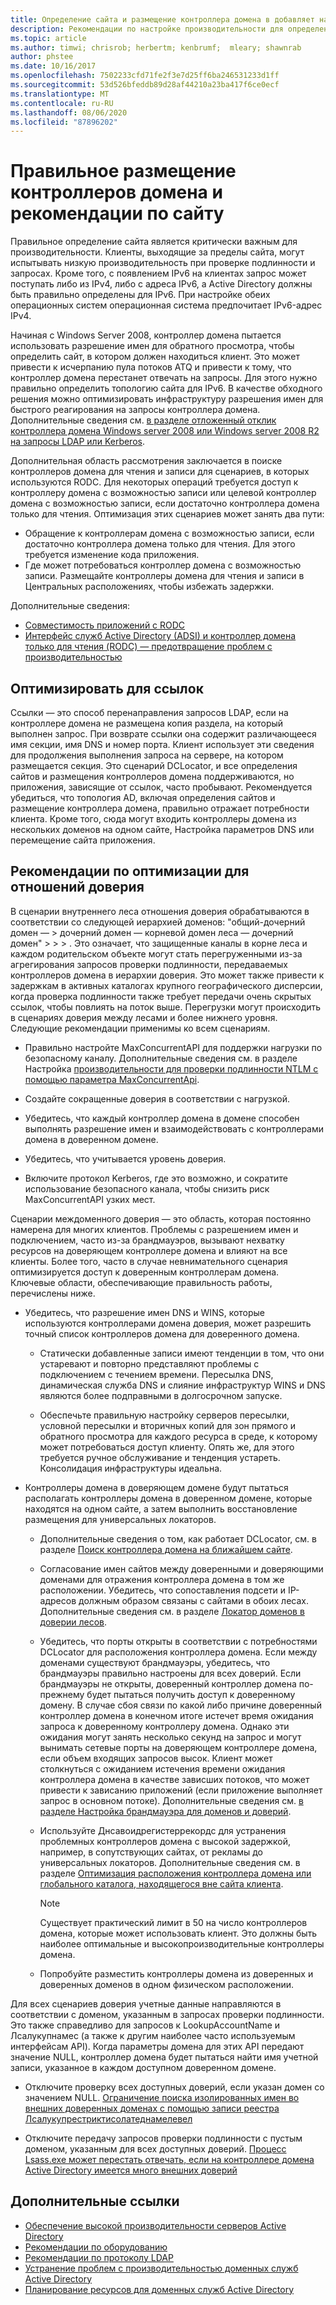 ```yaml
---
title: Определение сайта и размещение контроллера домена в добавляет настройку производительности
description: Рекомендации по настройке производительности для определения сайта и размещения контроллера домена в Active Directory.
ms.topic: article
ms.author: timwi; chrisrob; herbertm; kenbrumf;  mleary; shawnrab
author: phstee
ms.date: 10/16/2017
ms.openlocfilehash: 7502233cfd71fe2f3e7d25ff6ba246531233d1ff
ms.sourcegitcommit: 53d526bfeddb89d28af44210a23ba417f6ce0ecf
ms.translationtype: MT
ms.contentlocale: ru-RU
ms.lasthandoff: 08/06/2020
ms.locfileid: "87896202"
---
```

# <a name="proper-placement-of-domain-controllers-and-site-considerations"></a>Правильное размещение контроллеров домена и рекомендации по сайту

Правильное определение сайта является критически важным для производительности. Клиенты, выходящие за пределы сайта, могут испытывать низкую производительность при проверке подлинности и запросах. Кроме того, с появлением IPv6 на клиентах запрос может поступать либо из IPv4, либо с адреса IPv6, а Active Directory должны быть правильно определены для IPv6. При настройке обеих операционных систем операционная система предпочитает IPv6-адрес IPv4.

Начиная с Windows Server 2008, контроллер домена пытается использовать разрешение имен для обратного просмотра, чтобы определить сайт, в котором должен находиться клиент. Это может привести к исчерпанию пула потоков ATQ и привести к тому, что контроллер домена перестанет отвечать на запросы. Для этого нужно правильно определить топологию сайта для IPv6. В качестве обходного решения можно оптимизировать инфраструктуру разрешения имен для быстрого реагирования на запросы контроллера домена. Дополнительные сведения см. [в разделе отложенный отклик контроллера домена Windows server 2008 или Windows server 2008 R2 на запросы LDAP или Kerberos](https://support.microsoft.com/kb/2668820).

Дополнительная область рассмотрения заключается в поиске контроллеров домена для чтения и записи для сценариев, в которых используются RODC.  Для некоторых операций требуется доступ к контроллеру домена с возможностью записи или целевой контроллер домена с возможностью записи, если достаточно контроллера домена только для чтения.  Оптимизация этих сценариев может занять два пути:
-   Обращение к контроллерам домена с возможностью записи, если достаточно контроллера домена только для чтения.  Для этого требуется изменение кода приложения.
-   Где может потребоваться контроллер домена с возможностью записи.  Размещайте контроллеры домена для чтения и записи в Центральных расположениях, чтобы избежать задержки.

Дополнительные сведения:
-   [Совместимость приложений с RODC](https://technet.microsoft.com/library/cc772597.aspx)
-   [Интерфейс служб Active Directory (ADSI) и контроллер домена только для чтения (RODC) — предотвращение проблем с производительностью](https://blogs.technet.microsoft.com/fieldcoding/2012/06/24/active-directory-service-interface-adsi-and-the-read-only-domain-controller-rodc-avoiding-performance-issues/)

## <a name="optimize-for-referrals"></a>Оптимизировать для ссылок

Ссылки — это способ перенаправления запросов LDAP, если на контроллере домена не размещена копия раздела, на который выполнен запрос. При возврате ссылки она содержит различающееся имя секции, имя DNS и номер порта. Клиент использует эти сведения для продолжения выполнения запроса на сервере, на котором размещается секция. Это сценарий DCLocator, и все определения сайтов и размещения контроллеров домена поддерживаются, но приложения, зависящие от ссылок, часто пробывают. Рекомендуется убедиться, что топология AD, включая определения сайтов и размещение контроллера домена, правильно отражает потребности клиента. Кроме того, сюда могут входить контроллеры домена из нескольких доменов на одном сайте, Настройка параметров DNS или перемещение сайта приложения.

## <a name="optimization-considerations-for-trusts"></a>Рекомендации по оптимизации для отношений доверия

В сценарии внутреннего леса отношения доверия обрабатываются в соответствии со следующей иерархией доменов: "общий-дочерний домен — &gt; дочерний домен — корневой домен леса — дочерний домен" &gt; &gt; &gt; . Это означает, что защищенные каналы в корне леса и каждом родительском объекте могут стать перегруженными из-за агрегирования запросов проверки подлинности, передаваемых контроллеров домена в иерархии доверия. Это может также привести к задержкам в активных каталогах крупного географического дисперсии, когда проверка подлинности также требует передачи очень скрытых ссылок, чтобы повлиять на поток выше. Перегрузки могут происходить в сценариях доверия между лесами и более нижнего уровня. Следующие рекомендации применимы ко всем сценариям.

-   Правильно настройте MaxConcurrentAPI для поддержки нагрузки по безопасному каналу. Дополнительные сведения см. в разделе Настройка [производительности для проверки подлинности NTLM с помощью параметра MaxConcurrentApi](https://support.microsoft.com/kb/2688798/EN-US).

-   Создайте сокращенные доверия в соответствии с нагрузкой.

-   Убедитесь, что каждый контроллер домена в домене способен выполнять разрешение имен и взаимодействовать с контроллерами домена в доверенном домене.

-   Убедитесь, что учитывается уровень доверия.

-   Включите протокол Kerberos, где это возможно, и сократите использование безопасного канала, чтобы снизить риск MaxConcurrentAPI узких мест.

Сценарии междоменного доверия — это область, которая постоянно намерена для многих клиентов. Проблемы с разрешением имен и подключением, часто из-за брандмауэров, вызывают нехватку ресурсов на доверяющем контроллере домена и влияют на все клиенты. Более того, часто в случае невнимательного сценария оптимизируется доступ к доверенным контроллерам домена. Ключевые области, обеспечивающие правильность работы, перечислены ниже.

-   Убедитесь, что разрешение имен DNS и WINS, которые используются контроллерами домена доверия, может разрешить точный список контроллеров домена для доверенного домена.

    -   Статически добавленные записи имеют тенденции в том, что они устаревают и повторно представляют проблемы с подключением с течением времени. Пересылка DNS, динамическая служба DNS и слияние инфраструктур WINS и DNS являются более подправными в долгосрочном запуске.

    -   Обеспечьте правильную настройку серверов пересылки, условной пересылки и вторичных копий для зон прямого и обратного просмотра для каждого ресурса в среде, к которому может потребоваться доступ клиенту. Опять же, для этого требуется ручное обслуживание и тенденция устареть. Консолидация инфраструктуры идеальна.

-   Контроллеры домена в доверяющем домене будут пытаться располагать контроллеры домена в доверенном домене, которые находятся на одном сайте, а затем выполнить восстановление размещения для универсальных локаторов.

    -   Дополнительные сведения о том, как работает DCLocator, см. в разделе [Поиск контроллера домена на ближайшем сайте](https://technet.microsoft.com/library/cc978016.aspx).

    -   Согласование имен сайтов между доверенными и доверяющими доменами для отражения контроллера домена в том же расположении. Убедитесь, что сопоставления подсети и IP-адресов должным образом связаны с сайтами в обоих лесах. Дополнительные сведения см. в разделе [Локатор доменов в доверии лесов](https://blogs.technet.com/b/askds/archive/2008/09/24/domain-locator-across-a-forest-trust.aspx).

    -   Убедитесь, что порты открыты в соответствии с потребностями DCLocator для расположения контроллера домена. Если между доменами существуют брандмауэры, убедитесь, что брандмауэры правильно настроены для всех доверий. Если брандмауэры не открыты, доверенный контроллер домена по-прежнему будет пытаться получить доступ к доверенному домену. В случае сбоя связи по какой либо причине доверенный контроллер домена в конечном итоге истечет время ожидания запроса к доверенному контроллеру домена. Однако эти ожидания могут занять несколько секунд на запрос и могут вынимать сетевые порты на доверяющем контроллере домена, если объем входящих запросов высок. Клиент может столкнуться с ожиданием истечения времени ожидания контроллера домена в качестве зависших потоков, что может привести к зависанию приложений (если приложение выполняет запрос в основном потоке). Дополнительные сведения см. [в разделе Настройка брандмауэра для доменов и доверий](https://support.microsoft.com/kb/179442).

    -   Используйте Днсавоидрегистеррекордс для устранения проблемных контроллеров домена с высокой задержкой, например, в сопутствующих сайтах, от рекламы до универсальных локаторов. Дополнительные сведения см. в разделе [Оптимизация расположения контроллера домена или глобального каталога, находящегося вне сайта клиента](https://support.microsoft.com/kb/306602).

        > [!NOTE]
        > Существует практический лимит в 50 на число контроллеров домена, которые может использовать клиент. Это должны быть наиболее оптимальные и высокопроизводительные контроллеры домена.


    -  Попробуйте разместить контроллеры домена из доверенных и доверенных доменов в одном физическом расположении.

Для всех сценариев доверия учетные данные направляются в соответствии с доменом, указанным в запросах проверки подлинности. Это также справедливо для запросов к LookupAccountName и Лсалукупнамес (а также к другим наиболее часто используемым интерфейсам API). Когда параметры домена для этих API передают значение NULL, контроллер домена будет пытаться найти имя учетной записи, указанное в каждом доступном доверенном домене.

-   Отключите проверку всех доступных доверий, если указан домен со значением NULL. [Ограничение поиска изолированных имен во внешних доверенных доменах с помощью записи реестра Лсалукупрестриктисолатеднамелевел](https://support.microsoft.com/kb/818024)

-   Отключите передачу запросов проверки подлинности с пустым доменом, указанным для всех доступных доверий. [Процесс Lsass.exe может перестать отвечать, если на контроллере домена Active Directory имеется много внешних доверий](https://support.microsoft.com/kb/923241/EN-US)

## <a name="additional-references"></a>Дополнительные ссылки
- [Обеспечение высокой производительности серверов Active Directory](index.md)
- [Рекомендации по оборудованию](hardware-considerations.md)
- [Рекомендации по протоколу LDAP](ldap-considerations.md)
- [Устранение проблем с производительностью доменных служб Active Directory](troubleshoot.md)
- [Планирование ресурсов для доменных служб Active Directory](https://go.microsoft.com/fwlink/?LinkId=324566)